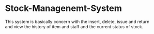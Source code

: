 # Stock-Managenemt-System
This system is basically concern with the insert, delete, issue and return and view the history of item and staff and the current status of stock. 
